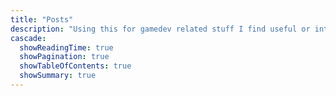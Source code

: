 ```yaml
---
title: "Posts"
description: "Using this for gamedev related stuff I find useful or interesting"
cascade:
  showReadingTime: true
  showPagination: true
  showTableOfContents: true
  showSummary: true
---
```

<br></br>